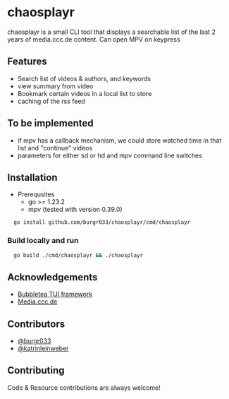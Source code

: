 # chaosplayr

chaosplayr is a small CLI tool that displays a searchable list of the last 2 years of media.ccc.de content. Can open MPV on keypress

## Features

- Search list of videos & authors, and keywords
- view summary from video
- Bookmark certain videos in a local list to store
- caching of the rss feed


## To be implemented

- if mpv has a callback mechanism, we could store watched time in that list and "continue" videos 
- parameters for either sd or hd and mpv command line switches

## Installation

* Prerequsites
    * go >= 1.23.2
    * mpv (tested with version 0.39.0)

```bash
  go install github.com/burgr033/chaosplayr/cmd/chaosplayr
```

### Build locally and run

```bash
  go build ./cmd/chaosplayr && ./chaosplayr
```

## Acknowledgements

 - [Bubbletea TUI framework](https://github.com/charmbracelet/bubbletea)
 - [Media.ccc.de](https://media.ccc.de)


## Contributors

- [@burgr033](https://www.github.com/burgr033)
- [@katrinleinweber](https://www.github.com/katrinleinweber)


## Contributing

Code & Resource contributions are always welcome!
